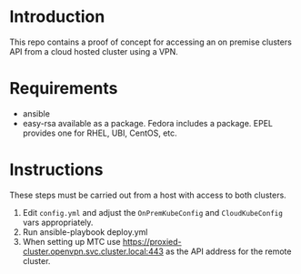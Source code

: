 # Introduction

This repo contains a proof of concept for accessing an on premise clusters API from a cloud hosted cluster using a VPN.

# Requirements
- ansible
- easy-rsa available as a package. Fedora includes a package. EPEL provides one for RHEL, UBI, CentOS, etc.

# Instructions
These steps must be carried out from a host with access to both clusters.

1. Edit `config.yml` and adjust the `OnPremKubeConfig` and `CloudKubeConfig` vars appropriately.
1. Run ansible-playbook deploy.yml
1. When setting up MTC use https://proxied-cluster.openvpn.svc.cluster.local:443 as the API address for the remote cluster.
